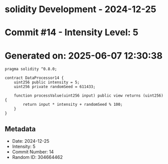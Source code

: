 ﻿# solidity Development - 2024-12-25
# Commit #14 - Intensity Level: 5
# Generated on: 2025-06-07 12:30:38
```solidity
pragma solidity ^0.8.0;

contract DataProcessor14 {
    uint256 public intensity = 5;
    uint256 private randomSeed = 611433;

    function processValue(uint256 input) public view returns (uint256) {
        return input * intensity + randomSeed % 100;
    }
}
```
## Metadata
- Date: 2024-12-25
- Intensity: 5
- Commit Number: 14
- Random ID: 304664462
